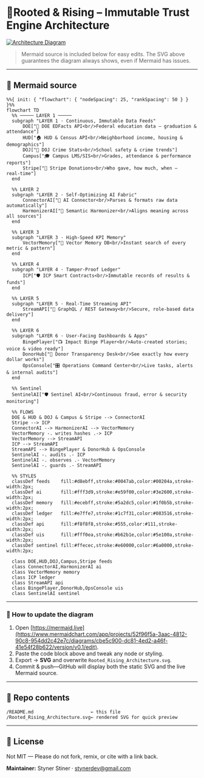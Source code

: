 # 📍Rooted & Rising – Immutable Trust Engine Architecture

[![Architecture Diagram](Rooted_Rising_Architecture.svg)](https://www.mermaidchart.com/app/projects/52f96f5a-3aac-4812-90c8-954dd2c42e7c/diagrams/cbe5c900-dc81-4ed2-a46f-41e54f28b622/version/v0.1/edit)

> Mermaid source is included below for easy edits.
> The SVG above guarantees the diagram always shows, even if Mermaid has issues.

---

## 📐 Mermaid source

```mermaid
%%{ init: { "flowchart": { "nodeSpacing": 25, "rankSpacing": 50 } } }%%
flowchart TD
  %% ───── LAYER 1 ─────
  subgraph "LAYER 1 · Continuous, Immutable Data Feeds"
      DOE["📘 DOE EDFacts API<br/>Federal education data — graduation & attendance"]
      HUD["🏠 HUD & Census API<br/>Neighborhood income, housing & demographics"]
      DOJ["🚨 DOJ Crime Stats<br/>School safety & crime trends"]
      Campus["🎓 Campus LMS/SIS<br/>Grades, attendance & performance reports"]
      Stripe["💸 Stripe Donations<br/>Who gave, how much, when — real‑time"]
  end

  %% LAYER 2
  subgraph "LAYER 2 · Self‑Optimizing AI Fabric"
      ConnectorAI["🔗 AI Connector<br/>Parses & formats raw data automatically"]
      HarmonizerAI["🔎 Semantic Harmonizer<br/>Aligns meaning across all sources"]
  end

  %% LAYER 3
  subgraph "LAYER 3 · High‑Speed KPI Memory"
      VectorMemory["🧠 Vector Memory DB<br/>Instant search of every metric & pattern"]
  end

  %% LAYER 4
  subgraph "LAYER 4 · Tamper‑Proof Ledger"
      ICP["🛡️ ICP Smart Contracts<br/>Immutable records of results & funds"]
  end

  %% LAYER 5
  subgraph "LAYER 5 · Real‑Time Streaming API"
      StreamAPI["🚦 GraphQL / REST Gateway<br/>Secure, role‑based data delivery"]
  end

  %% LAYER 6
  subgraph "LAYER 6 · User‑Facing Dashboards & Apps"
      BingePlayer["📺 Impact Binge Player<br/>Auto‑created stories; voice & video ready"]
      DonorHub["🎁 Donor Transparency Desk<br/>See exactly how every dollar works"]
      OpsConsole["🎛️ Operations Command Center<br/>Live tasks, alerts & internal audits"]
  end

  %% Sentinel
  SentinelAI["🛡️ Sentinel AI<br/>Continuous fraud, error & security monitoring"]

  %% FLOWS
  DOE & HUD & DOJ & Campus & Stripe --> ConnectorAI
  Stripe --> ICP
  ConnectorAI --> HarmonizerAI --> VectorMemory
  VectorMemory -. writes hashes .-> ICP
  VectorMemory --> StreamAPI
  ICP --> StreamAPI
  StreamAPI --> BingePlayer & DonorHub & OpsConsole
  SentinelAI -. audits .- ICP
  SentinelAI -. observes .- VectorMemory
  SentinelAI -. guards .- StreamAPI

  %% STYLES
  classDef feeds    fill:#d8ebff,stroke:#0047ab,color:#00204a,stroke-width:2px;
  classDef ai       fill:#fff3d9,stroke:#e59f00,color:#3e2600,stroke-width:2px;
  classDef memory   fill:#ecebff,stroke:#5a2dc5,color:#1f0b5b,stroke-width:2px;
  classDef ledger   fill:#e7ffe7,stroke:#1c7f31,color:#083516,stroke-width:2px;
  classDef api      fill:#f8f8f8,stroke:#555,color:#111,stroke-width:2px;
  classDef uis      fill:#fff0ea,stroke:#b62b1e,color:#5e100a,stroke-width:2px;
  classDef sentinel fill:#ffecec,stroke:#e60000,color:#6a0000,stroke-width:2px;

  class DOE,HUD,DOJ,Campus,Stripe feeds
  class ConnectorAI,HarmonizerAI ai
  class VectorMemory memory
  class ICP ledger
  class StreamAPI api
  class BingePlayer,DonorHub,OpsConsole uis
  class SentinelAI sentinel
```

---

### 🔄 How to update the diagram

1. Open [https://mermaid.live](https://www.mermaidchart.com/app/projects/52f96f5a-3aac-4812-90c8-954dd2c42e7c/diagrams/cbe5c900-dc81-4ed2-a46f-41e54f28b622/version/v0.1/edit).
2. Paste the code block above and tweak any node or styling.
3. Export → **SVG** and overwrite `Rooted_Rising_Architecture.svg`.
4. Commit & push—GitHub will display both the static SVG and the live Mermaid source.

---

## 📁 Repo contents

```
/README.md                     ← this file
/Rooted_Rising_Architecture.svg← rendered SVG for quick preview
```

---

## 📝 License

Not MIT — Please do not fork, remix, or cite with a link back.

**Maintainer:** Styner Stiner · [stynerdev@gmail.com](mailto:stynerdev@gmail.com)
